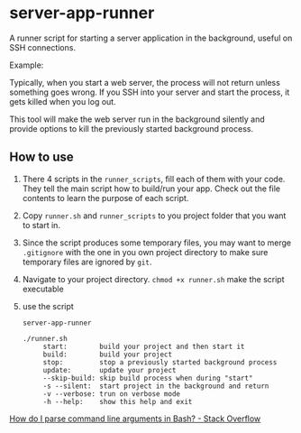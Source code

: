 # server-app-runner
A runner script for starting a server application in the background, useful on SSH connections.

Example:

Typically, when you start a web server, the process will not return unless something goes wrong. If you SSH into your server and start the process, it gets killed when you log out.

This tool will make the web server run in the background silently and provide options to kill the previously started background process.

## How to use

1. There 4 scripts in the `runner_scripts`, fill each of them with your code. They tell the main script how to build/run your app. Check out the file contents to learn the purpose of each script.

2. Copy `runner.sh` and `runner_scripts` to you project folder that you want to start in.

3. Since the script produces some temporary files, you may want to merge `.gitignore` with the one in you own project directory to make sure temporary files are ignored by `git`.

4. Navigate to your project directory. `chmod +x runner.sh` make the script executable

5. use the script
    ```
    server-app-runner
    
    ./runner.sh
    	 start:        build your project and then start it
    	 build:        build your project
    	 stop:         stop a previously started background process
    	 update:       update your project
    	 --skip-build: skip build process when during "start"
    	 -s --silent:  start project in the background and return
    	 -v --verbose: trun on verbose mode
    	 -h --help:    show this help and exit
    ```

    

[How do I parse command line arguments in Bash? - Stack Overflow](https://stackoverflow.com/questions/192249/how-do-i-parse-command-line-arguments-in-bash)

